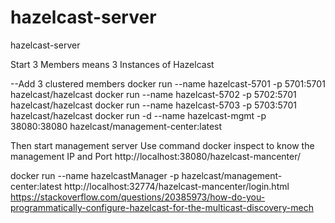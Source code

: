# hazelcast-server
hazelcast-server


Start 3 Members means 3 Instances of Hazelcast

--Add 3 clustered members
docker run --name hazelcast-5701 -p 5701:5701 hazelcast/hazelcast
docker run --name hazelcast-5702 -p 5702:5701 hazelcast/hazelcast
docker run --name hazelcast-5703 -p 5703:5701 hazelcast/hazelcast
docker run -d --name hazelcast-mgmt -p 38080:38080 hazelcast/management-center:latest

Then start management server
Use command docker inspect to know the management IP and Port
http://localhost:38080/hazelcast-mancenter/

docker run --name hazelcastManager -p hazelcast/management-center:latest
http://localhost:32774/hazelcast-mancenter/login.html
https://stackoverflow.com/questions/20385973/how-do-you-programmatically-configure-hazelcast-for-the-multicast-discovery-mech

